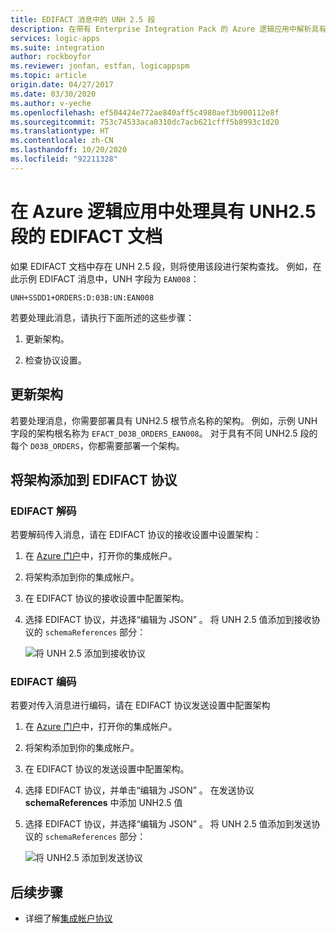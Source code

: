 ```yaml
---
title: EDIFACT 消息中的 UNH 2.5 段
description: 在带有 Enterprise Integration Pack 的 Azure 逻辑应用中解析具有 UNH2.5 段的 EDIFACT 消息
services: logic-apps
ms.suite: integration
author: rockboyfor
ms.reviewer: jonfan, estfan, logicappspm
ms.topic: article
origin.date: 04/27/2017
ms.date: 03/30/2020
ms.author: v-yeche
ms.openlocfilehash: ef504424e772ae840aff5c4980aef3b900112e8f
ms.sourcegitcommit: 753c74533aca0310dc7acb621cfff5b8993c1d20
ms.translationtype: HT
ms.contentlocale: zh-CN
ms.lasthandoff: 10/20/2020
ms.locfileid: "92211328"
---
```

# <a name="handle-edifact-documents-with-unh25-segments-in-azure-logic-apps"></a>在 Azure 逻辑应用中处理具有 UNH2.5 段的 EDIFACT 文档

如果 EDIFACT 文档中存在 UNH 2.5 段，则将使用该段进行架构查找。 例如，在此示例 EDIFACT 消息中，UNH 字段为 `EAN008`：

`UNH+SSDD1+ORDERS:D:03B:UN:EAN008`

若要处理此消息，请执行下面所述的这些步骤：

1. 更新架构。

1. 检查协议设置。

## <a name="update-the-schema"></a>更新架构

若要处理消息，你需要部署具有 UNH2.5 根节点名称的架构。 例如，示例 UNH 字段的架构根名称为 `EFACT_D03B_ORDERS_EAN008`。 对于具有不同 UNH2.5 段的每个 `D03B_ORDERS`，你都需要部署一个架构。

## <a name="add-schema-to-edifact-agreement"></a>将架构添加到 EDIFACT 协议

### <a name="edifact-decode"></a>EDIFACT 解码

若要解码传入消息，请在 EDIFACT 协议的接收设置中设置架构：

1. 在 [Azure 门户](https://portal.azure.cn)中，打开你的集成帐户。

1. 将架构添加到你的集成帐户。

1. 在 EDIFACT 协议的接收设置中配置架构。

1. 选择 EDIFACT 协议，并选择“编辑为 JSON”  。 将 UNH 2.5 值添加到接收协议的 `schemaReferences` 部分：

   ![将 UNH 2.5 添加到接收协议](./media/logic-apps-enterprise-integration-edifact_inputfile_unh2.5/image1.png)

### <a name="edifact-encode"></a>EDIFACT 编码

若要对传入消息进行编码，请在 EDIFACT 协议发送设置中配置架构

1. 在 [Azure 门户](https://portal.azure.cn)中，打开你的集成帐户。

1. 将架构添加到你的集成帐户。

1. 在 EDIFACT 协议的发送设置中配置架构。

1. 选择 EDIFACT 协议，并单击“编辑为 JSON”  。  在发送协议 **schemaReferences** 中添加 UNH2.5 值

1. 选择 EDIFACT 协议，并选择“编辑为 JSON”  。 将 UNH 2.5 值添加到发送协议的 `schemaReferences` 部分：

   ![将 UNH2.5 添加到发送协议](./media/logic-apps-enterprise-integration-edifact_inputfile_unh2.5/image2.png)

## <a name="next-steps"></a>后续步骤

* 详细了解[集成帐户协议](../logic-apps/logic-apps-enterprise-integration-agreements.md)

<!-- Update_Description: new article about logic apps enterprise integration edifact_inputfile_unh2.5 -->
<!--NEW.date: 03/30/2020-->